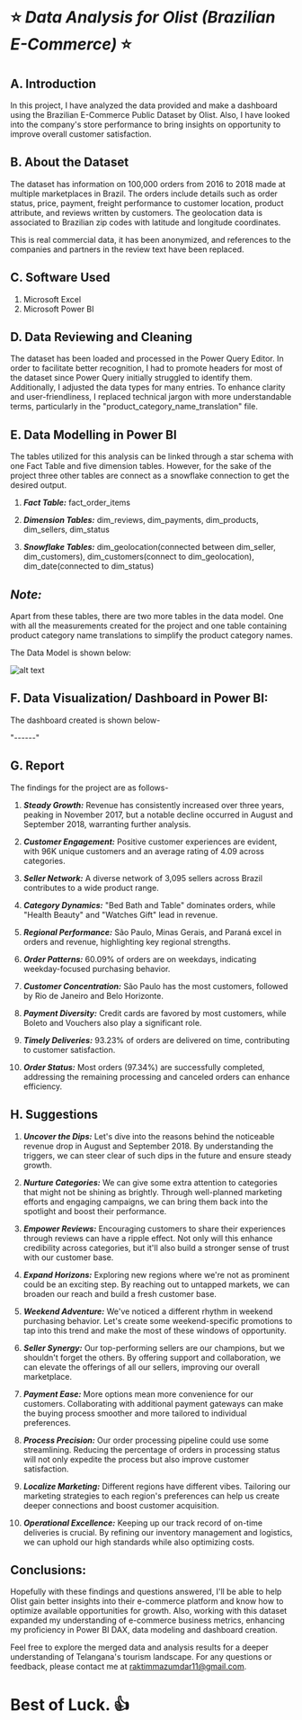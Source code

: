 # ⭐ ***Data Analysis for Olist (Brazilian E-Commerce)*** ⭐

## A. Introduction  

In this project, I have analyzed the data provided and make a dashboard using the 
Brazilian E-Commerce Public Dataset by Olist. Also, I have looked into the company's store performance to bring insights on opportunity to improve overall customer satisfaction.

## B. About the Dataset  

The dataset has information on 100,000 orders from 2016 to 2018 made at multiple marketplaces in Brazil. The orders include details such as order status, price, payment, freight performance to customer location, product attribute, and reviews written by customers. The geolocation data is associated to Brazilian zip codes with latitude and longitude coordinates.

This is real commercial data, it has been anonymized, and references to the companies and partners in the review text have been replaced.

## C. Software Used 

1. Microsoft Excel
2. Microsoft Power BI

## D. Data Reviewing and Cleaning

The dataset has been loaded and processed in the Power Query Editor. In order to facilitate better recognition, I had to promote headers for most of the dataset since Power Query initially struggled to identify them. Additionally, I adjusted the data types for many entries. To enhance clarity and user-friendliness, I replaced technical jargon with more understandable terms, particularly in the "product_category_name_translation" file. 

## E. Data Modelling in Power BI

The tables utilized for this analysis can be linked through a star schema with one Fact Table and five dimension tables. 
However, for the sake of the project three other tables are connect as a snowflake connection to get the desired output. 

1.  ***Fact Table:*** fact_order_items

2. ***Dimension Tables:*** dim_reviews, dim_payments, dim_products, dim_sellers, dim_status

3. ***Snowflake Tables:*** dim_geolocation(connected between dim_seller, dim_customers), dim_customers(connect to dim_geolocation), dim_date(connected to dim_status) 

## ***Note:*** 
Apart from these tables, there are two more tables in the data model. One with all the measurements created for the project and one table containing product category name translations to simplify the product category names.

The Data Model is shown below: 

![alt text](https://github.com/raktimmazumdar/Data-Analysis-for-Olist-Brazilian-E-Commerce-/blob/main/ScreenShots/Power%20BI%20Data%20Model.JPG)

## F. Data Visualization/ Dashboard in Power BI: 

The dashboard created is shown below- 

"------"

## G. Report

The findings for the project are as follows- 

1. ***Steady Growth:*** Revenue has consistently increased over three years, peaking in November 2017, but a notable decline occurred in August and September 2018, warranting further analysis.

2. ***Customer Engagement:*** Positive customer experiences are evident, with 96K unique customers and an average rating of 4.09 across categories.

3. ***Seller Network:*** A diverse network of 3,095 sellers across Brazil contributes to a wide product range.

4. ***Category Dynamics:*** "Bed Bath and Table" dominates orders, while "Health Beauty" and "Watches Gift" lead in revenue.

5. ***Regional Performance:*** São Paulo, Minas Gerais, and Paraná excel in orders and revenue, highlighting key regional strengths.

6. ***Order Patterns:*** 60.09% of orders are on weekdays, indicating weekday-focused purchasing behavior.

7. ***Customer Concentration:*** São Paulo has the most customers, followed by Rio de Janeiro and Belo Horizonte.

8. ***Payment Diversity:*** Credit cards are favored by most customers, while Boleto and Vouchers also play a significant role.

9. ***Timely Deliveries:*** 93.23% of orders are delivered on time, contributing to customer satisfaction.

10. ***Order Status:*** Most orders (97.34%) are successfully completed, addressing the remaining processing and canceled orders can enhance efficiency.


## H. Suggestions

1. ***Uncover the Dips:***  Let's dive into the reasons behind the noticeable revenue drop in August and September 2018. By understanding the triggers, we can steer clear of such dips in the future and ensure steady growth.

2. ***Nurture Categories:***  We can give some extra attention to categories that might not be shining as brightly. Through well-planned marketing efforts and engaging campaigns, we can bring them back into the spotlight and boost their performance.

3. ***Empower Reviews:***  Encouraging customers to share their experiences through reviews can have a ripple effect. Not only will this enhance credibility across categories, but it'll also build a stronger sense of trust with our customer base.

4. ***Expand Horizons:***  Exploring new regions where we're not as prominent could be an exciting step. By reaching out to untapped markets, we can broaden our reach and build a fresh customer base.

5. ***Weekend Adventure:***  We've noticed a different rhythm in weekend purchasing behavior. Let's create some weekend-specific promotions to tap into this trend and make the most of these windows of opportunity.

6. ***Seller Synergy:*** Our top-performing sellers are our champions, but we shouldn't forget the others. By offering support and collaboration, we can elevate the offerings of all our sellers, improving our overall marketplace.

7. ***Payment Ease:***  More options mean more convenience for our customers. Collaborating with additional payment gateways can make the buying process smoother and more tailored to individual preferences.

8. ***Process Precision:***  Our order processing pipeline could use some streamlining. Reducing the percentage of orders in processing status will not only expedite the process but also improve customer satisfaction.

9. ***Localize Marketing:***  Different regions have different vibes. Tailoring our marketing strategies to each region's preferences can help us create deeper connections and boost customer acquisition.

10. ***Operational Excellence:***  Keeping up our track record of on-time deliveries is crucial. By refining our inventory management and logistics, we can uphold our high standards while also optimizing costs.


## Conclusions: 

Hopefully with these findings and questions answered, I'll be able to help Olist gain better insights into their e-commerce platform and know how to optimize available opportunities for growth. Also, working  with this dataset expanded my understanding of e-commerce business metrics, enhancing my proficiency in Power BI DAX, data modeling and dashboard creation. 

Feel free to explore the merged data and analysis results for a deeper understanding of Telangana's tourism landscape.
For any questions or feedback, please contact me at raktimmazumdar11@gmail.com.


# **Best of Luck.** 👍
